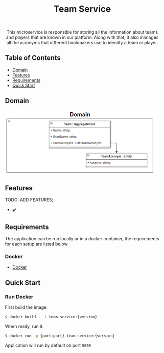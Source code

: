 <h1 align="center"> Team Service </h1> <br>

<p align="center">
  This microservice is responsible for storing all the information about teams and players that are known in our platform. Along with that, it also manages all the acronyms that different bookmakers use to identify a team or player.
</p>

## Table of Contents

- [Domain](#introduction)
- [Features](#features)
- [Requirements](#requirements)
- [Quick Start](#quick-start)

## Domain

![Domain](https://github.com/skullizador/team-service/blob/main/resources/domain.png)

## Features

TODO: ADD FEATURES;
*  :heavy_check_mark:

## Requirements
The application can be run locally or in a docker container, the requirements for each setup are listed below.

### Docker
* [Docker](https://www.docker.com/get-docker)

## Quick Start 
### Run Docker

First build the image:
```bash
$ docker build . -t team-service:{version}
```

When ready, run it:
```bash
$ docker run -p {port:port} team-service:{version}
```

Application will run by default on port `5000`